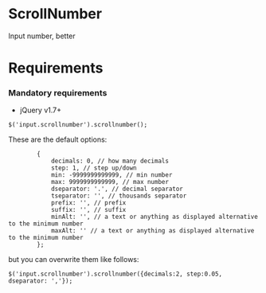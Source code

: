 # ScrollNumber
Input number, better

# Requirements
### Mandatory requirements
- jQuery v1.7+

```
$('input.scrollnumber').scrollnumber();
```

These are the default options:
```
		{
			decimals: 0, // how many decimals
			step: 1, // step up/down
			min: -9999999999999, // min number
			max: 9999999999999, // max number
			dseparator: '.', // decimal separator
			tseparator: '', // thousands separator
			prefix: '', // prefix
			suffix: '', // suffix
			minAlt: '', // a text or anything as displayed alternative to the minimum number
			maxAlt: '' // a text or anything as displayed alternative to the minimum number
		};
```

but you can overwrite them like follows:

```
$('input.scrollnumber').scrollnumber({decimals:2, step:0.05, dseparator: ','});
```
